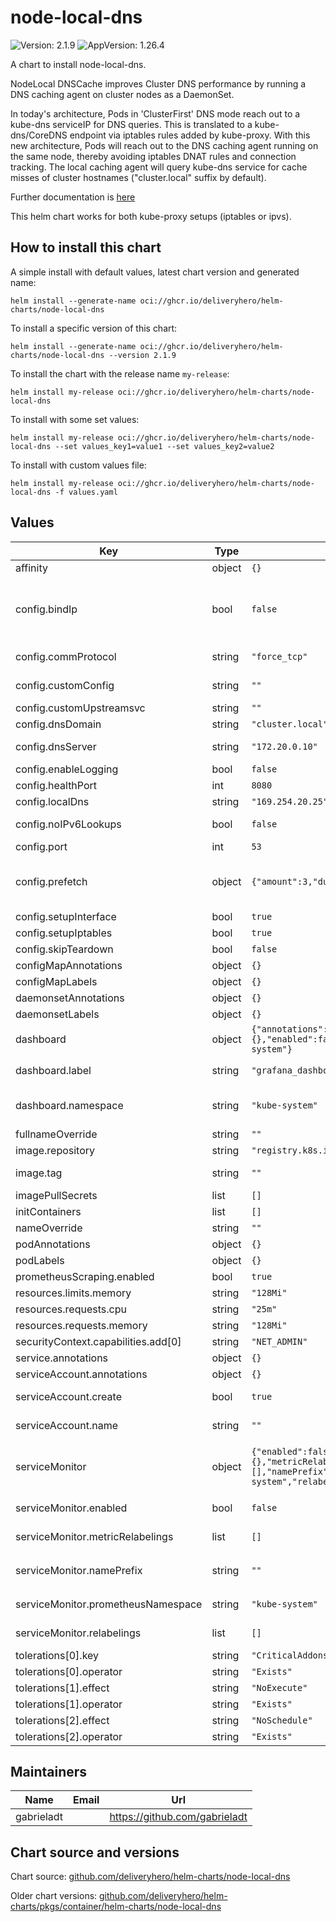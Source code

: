 # node-local-dns

![Version: 2.1.9](https://img.shields.io/badge/Version-2.1.9-informational?style=flat-square) ![AppVersion: 1.26.4](https://img.shields.io/badge/AppVersion-1.26.4-informational?style=flat-square)

A chart to install node-local-dns.

NodeLocal DNSCache improves Cluster DNS performance by running a DNS caching agent on cluster nodes as a DaemonSet.

In today's architecture, Pods in 'ClusterFirst' DNS mode reach out to a kube-dns serviceIP for DNS queries. This is translated to a kube-dns/CoreDNS endpoint via iptables rules added by kube-proxy. With this new architecture, Pods will reach out to the DNS caching agent running on the same node, thereby avoiding iptables DNAT rules and connection tracking. The local caching agent will query kube-dns service for cache misses of cluster hostnames ("cluster.local" suffix by default).

Further documentation is [here](https://kubernetes.io/docs/tasks/administer-cluster/nodelocaldns/)

This helm chart works for both kube-proxy setups (iptables or ipvs).

## How to install this chart

A simple install with default values, latest chart version and generated name:

```console
helm install --generate-name oci://ghcr.io/deliveryhero/helm-charts/node-local-dns
```

To install a specific version of this chart:

```console
helm install --generate-name oci://ghcr.io/deliveryhero/helm-charts/node-local-dns --version 2.1.9
```

To install the chart with the release name `my-release`:

```console
helm install my-release oci://ghcr.io/deliveryhero/helm-charts/node-local-dns
```

To install with some set values:

```console
helm install my-release oci://ghcr.io/deliveryhero/helm-charts/node-local-dns --set values_key1=value1 --set values_key2=value2
```

To install with custom values file:

```console
helm install my-release oci://ghcr.io/deliveryhero/helm-charts/node-local-dns -f values.yaml
```

## Values

| Key | Type | Default | Description |
|-----|------|---------|-------------|
| affinity | object | `{}` |  |
| config.bindIp | bool | `false` | If false, it will bind 0.0.0.0, otherwise dnsServer and localDns will be used. https://github.com/bottlerocket-os/bottlerocket/issues/3711#issuecomment-1907087528 |
| config.commProtocol | string | `"force_tcp"` | Set communication protocol. Options are `prefer_udp` or `force_tcp` |
| config.customConfig | string | `""` | Overrides the generated configuration with specified one. |
| config.customUpstreamsvc | string | `""` | Use a custom upstreamsvc for -upstreamsvc |
| config.dnsDomain | string | `"cluster.local"` | Internal k8s DNS domain |
| config.dnsServer | string | `"172.20.0.10"` | Main coredns service (kube-dns) ip, used on iptables-mode. |
| config.enableLogging | bool | `false` | Set boolean to log DNS requests |
| config.healthPort | int | `8080` | Port used for the health endpoint |
| config.localDns | string | `"169.254.20.25"` |  |
| config.noIPv6Lookups | bool | `false` | If true, return NOERROR when attempting to resolve an IPv6 address |
| config.port | int | `53` | Port used for DNS traffic |
| config.prefetch | object | `{"amount":3,"duration":"30s","enabled":false,"percentage":"20%"}` | If enabled, coredns will prefetch popular items when they are about to be expunged from the cache. https://coredns.io/plugins/cache/ |
| config.setupInterface | bool | `true` |  |
| config.setupIptables | bool | `true` |  |
| config.skipTeardown | bool | `false` |  |
| configMapAnnotations | object | `{}` |  |
| configMapLabels | object | `{}` |  |
| daemonsetAnnotations | object | `{}` |  |
| daemonsetLabels | object | `{}` |  |
| dashboard | object | `{"annotations":{},"enabled":false,"label":"grafana_dashboard","namespace":"kube-system"}` | https://github.com/grafana/helm-charts/blob/main/charts/grafana/README.md |
| dashboard.label | string | `"grafana_dashboard"` | label that grafana sidecar is configured to look for |
| dashboard.namespace | string | `"kube-system"` | namespace where grafana sidecar is configured to look for dashboards. e.g. "monitoring" |
| fullnameOverride | string | `""` |  |
| image.repository | string | `"registry.k8s.io/dns/k8s-dns-node-cache"` |  |
| image.tag | string | `""` | Overrides the image tag whose default is the chart appVersion. |
| imagePullSecrets | list | `[]` |  |
| initContainers | list | `[]` |  |
| nameOverride | string | `""` |  |
| podAnnotations | object | `{}` |  |
| podLabels | object | `{}` |  |
| prometheusScraping.enabled | bool | `true` |  |
| resources.limits.memory | string | `"128Mi"` |  |
| resources.requests.cpu | string | `"25m"` |  |
| resources.requests.memory | string | `"128Mi"` |  |
| securityContext.capabilities.add[0] | string | `"NET_ADMIN"` |  |
| service.annotations | object | `{}` | Annotations to add to the service. |
| serviceAccount.annotations | object | `{}` | Annotations to add to the service account. |
| serviceAccount.create | bool | `true` | Specifies whether a service account should be created. |
| serviceAccount.name | string | `""` | If not set and create is true, a name is generated using the fullname template. |
| serviceMonitor | object | `{"enabled":false,"honorLabels":false,"labels":{},"metricRelabelings":[],"namePrefix":"","path":"/metrics","prometheusNamespace":"kube-system","relabelings":[]}` | https://github.com/prometheus-operator/prometheus-operator/blob/main/Documentation/user-guides/getting-started.md |
| serviceMonitor.enabled | bool | `false` | Ensure that servicemonitor is created, this will disable prometheus annotations |
| serviceMonitor.metricRelabelings | list | `[]` | Metric relabel configs to apply to samples before ingestion. [Metric Relabeling](https://prometheus.io/docs/prometheus/latest/configuration/configuration/#metric_relabel_configs) |
| serviceMonitor.namePrefix | string | `""` | The service monitor name prefix which align with the prometheus operator name, eg.: `kube-prometheus-stack` |
| serviceMonitor.prometheusNamespace | string | `"kube-system"` | The namespace of prometheus where the service monitor should be deployed |
| serviceMonitor.relabelings | list | `[]` | Relabel configs to apply to samples before ingestion. [Relabeling](https://prometheus.io/docs/prometheus/latest/configuration/configuration/#relabel_config) |
| tolerations[0].key | string | `"CriticalAddonsOnly"` |  |
| tolerations[0].operator | string | `"Exists"` |  |
| tolerations[1].effect | string | `"NoExecute"` |  |
| tolerations[1].operator | string | `"Exists"` |  |
| tolerations[2].effect | string | `"NoSchedule"` |  |
| tolerations[2].operator | string | `"Exists"` |  |

## Maintainers

| Name | Email | Url |
| ---- | ------ | --- |
| gabrieladt |  | <https://github.com/gabrieladt> |

## Chart source and versions

Chart source: [github.com/deliveryhero/helm-charts/node-local-dns](https://github.com/deliveryhero/helm-charts/tree/master/stable/node-local-dns)

Older chart versions: [github.com/deliveryhero/helm-charts/pkgs/container/helm-charts/node-local-dns](https://github.com/deliveryhero/helm-charts/pkgs/container/helm-charts%2Fnode-local-dns)
